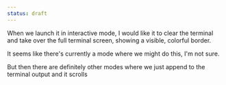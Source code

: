 ```yaml
---
status: draft
---
```


When we launch it in interactive mode, I would like it to clear the terminal and take over the full terminal screen, showing a visible, colorful border. 

It seems like there's currently a mode where we might do this, I'm not sure. 

But then there are definitely other modes where we just append to the terminal output and it scrolls